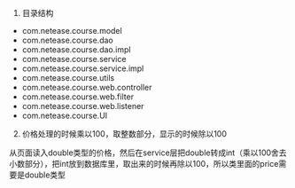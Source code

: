 1. 目录结构

* com.netease.course.model
* com.netease.course.dao
* com.netease.course.dao.impl
* com.netease.course.service
* com.netease.course.service.impl
* com.netease.course.utils
* com.netease.course.web.controller
* com.netease.course.web.filter
* com.netease.course.web.listener
* com.netease.course.UI

2. 价格处理的时候乘以100，取整数部分，显示的时候除以100

从页面读入double类型的价格，然后在service层把double转成int（乘以100舍去小数部分），把int放到数据库里，取出来的时候再除以100，所以类里面的price需要是double类型